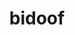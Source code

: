 ---
id: 399
title: bidoof
types: [normal]
image: https://raw.githubusercontent.com/PokeAPI/sprites/master/sprites/pokemon/399.png
---